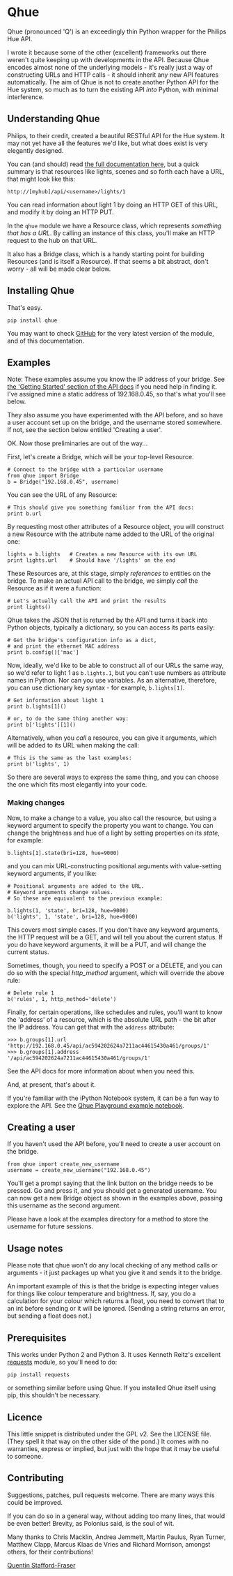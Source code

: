 # Qhue

Qhue (pronounced 'Q') is an exceedingly thin Python wrapper for the Philips Hue API.

I wrote it because some of the other (excellent) frameworks out there weren't quite keeping up with developments in the API.  Because Qhue encodes almost none of the underlying models - it's really just a way of constructing URLs and HTTP calls - it should inherit any new API features automatically.  The aim of Qhue is not to create another Python API for the Hue system, so much as to turn the existing API *into* Python, with minimal interference.

## Understanding Qhue

Philips, to their credit, created a beautiful RESTful API for the Hue system.  It may not yet have all the features we'd like, but what does exist is very elegantly designed.  

You can (and should) read [the full documentation here](http://www.developers.meethue.com/philips-hue-api), but a quick summary is that resources like lights, scenes and so forth each have a URL, that might look like this:

    http://[myhub]/api/<username>/lights/1

You can read information about light 1 by doing an HTTP GET of this URL, and modify it by doing an HTTP PUT.

In the `qhue` module we have a Resource class, which represents *something that has a URL*. By calling an instance of this class, you'll make an HTTP request to the hub on that URL.  

It also has a Bridge class, which is a handy starting point for building Resources (and is itself a Resource).  If that seems a bit abstract, don't worry - all will be made clear below.

## Installing Qhue

That's easy.

    pip install qhue

You may want to check [GitHub](https://github.com/quentinsf/qhue) for the very latest version of the module, and of this documentation.

## Examples

Note: These examples assume you know the IP address of your bridge.  See [the 'Getting Started' section of the API docs](http://www.developers.meethue.com/documentation/getting-started) if you need help in finding it.  I've assigned mine a static address of 192.168.0.45, so that's what you'll see below.

They also assume you have experimented with the API before, and so have a user account set up on the bridge, and the username stored somewhere.  If not, see the section below entitled 'Creating a user'. 

OK.  Now those preliminaries are out of the way...

First, let's create a Bridge, which will be your top-level Resource.

    # Connect to the bridge with a particular username
    from qhue import Bridge
    b = Bridge("192.168.0.45", username)

You can see the URL of any Resource:

    # This should give you something familiar from the API docs:
    print b.url 

By requesting most other attributes of a Resource object, you will construct a new Resource with the attribute name added to the URL of the original one:

    lights = b.lights   # Creates a new Resource with its own URL
    print lights.url    # Should have '/lights' on the end

These Resources are, at this stage, simply *references* to entities on the bridge. To make an actual API call to the bridge, we simply *call* the Resource as if it were a function:

    # Let's actually call the API and print the results
    print lights()  

Qhue takes the JSON that is returned by the API and turns it back into Python objects, typically a dictionary, so you can access its parts easily:

    # Get the bridge's configuration info as a dict,
    # and print the ethernet MAC address
    print b.config()['mac']

Now, ideally, we'd like to be able to construct all of our URLs the same way, so we'd refer to light 1 as `b.lights.1`, but you can't use numbers as attribute names in Python.  Nor can you use variables.  As an alternative, therefore, you can use dictionary key syntax - for example, `b.lights[1]`.

    # Get information about light 1
    print b.lights[1]()

    # or, to do the same thing another way:
    print b['lights'][1]()

Alternatively, when you *call* a resource, you can give it arguments, which will be added to its URL when making the call:

    # This is the same as the last examples:
    print b('lights', 1)

So there are several ways to express the same thing, and you can choose the one which fits most elegantly into your code.

### Making changes

Now, to make a change to a value, you also call the resource, but using a keyword argument to specify the property you want to change.  You can change the brightness and hue of a light by setting properties on its *state*, for example:

    b.lights[1].state(bri=128, hue=9000)

and you can mix URL-constructing positional arguments with value-setting keyword arguments, if you like:

    # Positional arguments are added to the URL.
    # Keyword arguments change values.
    # So these are equivalent to the previous example:

    b.lights(1, 'state', bri=128, hue=9000)
    b('lights', 1, 'state', bri=128, hue=9000)



This covers most simple cases.  If you don't have any keyword arguments, the HTTP request will be a GET, and will tell you about the current status.  If you do have keyword arguments, it will be a PUT, and will change the current status.  

Sometimes, though, you need to specify a POST or a DELETE, and you can do so with the special *http_method* argument, which will override the above rule:

    # Delete rule 1
    b('rules', 1, http_method='delete')

Finally, for certain operations, like schedules and rules, you'll want to know the 'address' of a resource, which is the absolute URL path - the bit after the IP address.  You can get that with the `address` attribute:

    >>> b.groups[1].url
    'http://192.168.0.45/api/ac594202624a7211ac44615430a461/groups/1'
    >>> b.groups[1].address
    '/api/ac594202624a7211ac44615430a461/groups/1'

See the API docs for more information about when you need this.

And, at present, that's about it. 

If you're familiar with the iPython Notebook system, it can be a fun way to explore the API.  See the [Qhue Playground example notebook](Qhue%20playground.ipynb).


## Creating a user

If you haven't used the API before, you'll need to create a user account on the bridge.

    from qhue import create_new_username
    username = create_new_username("192.168.0.45")

You'll get a prompt saying that the link button on the bridge needs to be pressed.  Go and press it, and you should get a generated username. You can now get a new Bridge object as shown in the examples above, passing this username as the second argument.

Please have a look at the examples directory for a method to store the username for future sessions.


## Usage notes

Please note that qhue won't do any local checking of any method calls or arguments - it just packages up what you give it and sends it to the bridge.

An important example of this is that the bridge is expecting integer values for things like colour temperature and brightness. If, say, you do a calculation for your colour which returns a float, you need to convert that to an int before sending or it will be ignored.  (Sending a string returns an error, but sending a float does not.)


## Prerequisites

This works under Python 2 and Python 3.  It uses Kenneth Reitz's excellent [requests](http://docs.python-requests.org/en/latest/) module, so you'll need to do:

    pip install requests

or something similar before using Qhue.  If you installed Qhue itself using pip, this shouldn't be necessary.


## Licence

This little snippet is distributed under the GPL v2. See the LICENSE file. (They spell it that way on the other side of the pond.) It comes with no warranties, express or implied, but just with the hope that it may be useful to someone.


## Contributing

Suggestions, patches, pull requests welcome.  There are many ways this could be improved.  

If you can do so in a general way, without adding too many lines, that would be even better!  Brevity, as Polonius said, is the soul of wit.

Many thanks to Chris Macklin, Andrea Jemmett, Martin Paulus, Ryan Turner, Matthew Clapp, Marcus Klaas de Vries and Richard Morrison, amongst others, for their contributions!

[Quentin Stafford-Fraser](http://quentinsf.com)


